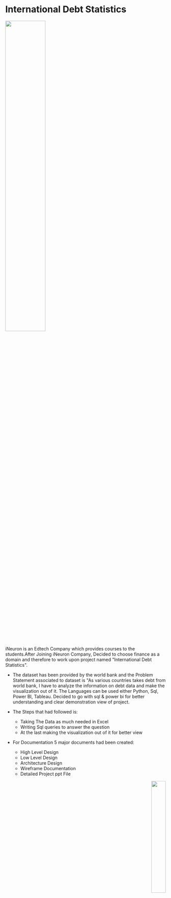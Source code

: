 # International Debt Statistics

<p align= "centre" >
  <img src="https://user-images.githubusercontent.com/67824245/211882422-9d87d32a-759d-4a4e-8348-e44817817436.png" width = "50%" height = "50%" />
</p>


iNeuron is an Edtech Company which provides courses to the students.After Joining iNeuron Company, Decided to choose finance as a domain and therefore to work upon project named "International Debt Statistics". 

* The dataset has been provided by the world bank and the Problem Statement associated to dataset is "As various countries takes debt from world bank, I have to analyze the information on debt data and make the visualization out of it. The Languages can be used either Python, Sql, Power BI, Tableau. Decided to go with sql & power bi for better understanding and clear demonstration view of project.

* The Steps that had followed is:
    * Taking The Data as much needed in Excel
    * Writing Sql queries to answer the question
    * At the last making the visualization out of it for better view
    
* For Documentation 5 major documents had been created:
    * High Level Design
    * Low  Level Design
    * Architecture Design
    * Wireframe Documentation
    * Detailed Project ppt File

<p align="right" >
  <img src="https://user-images.githubusercontent.com/67824245/211881760-015b32b4-1784-4716-9e7c-1b786587108c.png" width = "30%" height = "30%" />
</p>


